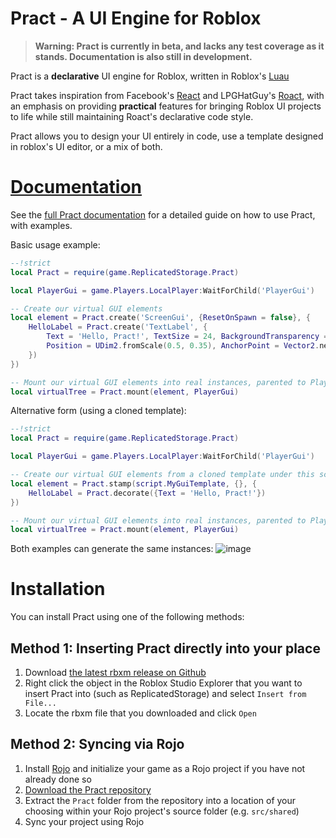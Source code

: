 # Pract - A UI Engine for Roblox

> **Warning: Pract is currently in beta, and lacks any test coverage as it stands. Documentation is also still in development.**

Pract is a **declarative** UI engine for Roblox, written in Roblox's [Luau](https://luau-lang.org/)

Pract takes inspiration from Facebook's [React](https://reactjs.org/) and LPGHatGuy's [Roact](https://github.com/Roblox/roact), with an emphasis on providing **practical** features for bringing Roblox UI projects to life while still maintaining Roact's declarative code style.

Pract allows you to design your UI entirely in code, use a template designed in roblox's UI editor, or a mix of both.

# [Documentation](https://ambers-careware.github.io/pract)

See the [full Pract documentation](https://ambers-careware.github.io/pract) for a detailed guide on how to use Pract, with examples.

Basic usage example:
```lua
--!strict
local Pract = require(game.ReplicatedStorage.Pract)

local PlayerGui = game.Players.LocalPlayer:WaitForChild('PlayerGui')

-- Create our virtual GUI elements
local element = Pract.create('ScreenGui', {ResetOnSpawn = false}, {
    HelloLabel = Pract.create('TextLabel', {
        Text = 'Hello, Pract!', TextSize = 24, BackgroundTransparency = 1,
        Position = UDim2.fromScale(0.5, 0.35), AnchorPoint = Vector2.new(0.5, 0.5)
    })
})

-- Mount our virtual GUI elements into real instances, parented to PlayerGui
local virtualTree = Pract.mount(element, PlayerGui)
```
Alternative form (using a cloned template):
```lua
--!strict
local Pract = require(game.ReplicatedStorage.Pract)

local PlayerGui = game.Players.LocalPlayer:WaitForChild('PlayerGui')

-- Create our virtual GUI elements from a cloned template under this script
local element = Pract.stamp(script.MyGuiTemplate, {}, {
    HelloLabel = Pract.decorate({Text = 'Hello, Pract!'})
})

-- Mount our virtual GUI elements into real instances, parented to PlayerGui
local virtualTree = Pract.mount(element, PlayerGui)
```
Both examples can generate the same instances:
![image](https://user-images.githubusercontent.com/93293456/139168972-49572640-604f-4781-a6f8-ba8ef98509ac.png)

# Installation

You can install Pract using one of the following methods:

## Method 1: Inserting Pract directly into your place
1. Download [the latest rbxm release on Github](https://github.com/ambers-careware/pract/releases/)
2. Right click the object in the Roblox Studio Explorer that you want to insert Pract into (such as ReplicatedStorage) and select `Insert from File...`
3. Locate the rbxm file that you downloaded and click `Open`


## Method 2: Syncing via Rojo
1. Install [Rojo](https://rojo.space/) and initialize your game as a Rojo project if you have not already done so
2. [Download the Pract repository](https://github.com/ambers-careware/pract/archive/refs/heads/main.zip)
3. Extract the `Pract` folder from the repository into a location of your choosing within your Rojo project's source folder (e.g. `src/shared`)
4. Sync your project using Rojo